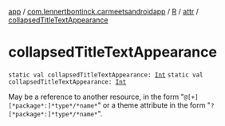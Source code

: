 [app](../../../index.md) / [com.lennertbontinck.carmeetsandroidapp](../../index.md) / [R](../index.md) / [attr](index.md) / [collapsedTitleTextAppearance](./collapsed-title-text-appearance.md)

# collapsedTitleTextAppearance

`static val collapsedTitleTextAppearance: `[`Int`](https://kotlinlang.org/api/latest/jvm/stdlib/kotlin/-int/index.html)
`static val collapsedTitleTextAppearance: `[`Int`](https://kotlinlang.org/api/latest/jvm/stdlib/kotlin/-int/index.html)

May be a reference to another resource, in the form "`@[+][*package*:]*type*/*name*`" or a theme attribute in the form "`?[*package*:]*type*/*name*`".

